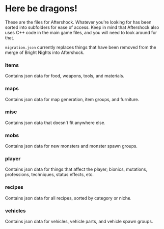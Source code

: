 # Here be dragons!

These are the files for Aftershock. Whatever you're looking for has been sorted into subfolders for ease of access. Keep in mind that Aftershock also uses C++ code in the main game files, and you will need to look around for that.

`migration.json` currently replaces things that have been removed from the merge of Bright Nights into Aftershock.

### items

Contains json data for food, weapons, tools, and materials.

### maps

Contains json data for map generation, item groups, and furniture.

### misc

Contains json data that doesn't fit anywhere else.

### mobs

Contains json data for new monsters and monster spawn groups.

### player

Contains json data for things that affect the player; bionics, mutations, professions, techniques, status effects, etc.

### recipes

Contains json data for all recipes, sorted by category or niche.

### vehicles

Contains json data for vehicles, vehicle parts, and vehicle spawn groups.